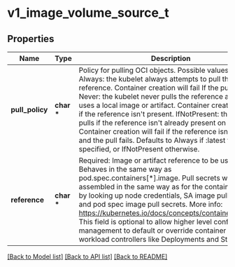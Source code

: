 # v1_image_volume_source_t

## Properties
Name | Type | Description | Notes
------------ | ------------- | ------------- | -------------
**pull_policy** | **char \*** | Policy for pulling OCI objects. Possible values are: Always: the kubelet always attempts to pull the reference. Container creation will fail If the pull fails. Never: the kubelet never pulls the reference and only uses a local image or artifact. Container creation will fail if the reference isn&#39;t present. IfNotPresent: the kubelet pulls if the reference isn&#39;t already present on disk. Container creation will fail if the reference isn&#39;t present and the pull fails. Defaults to Always if :latest tag is specified, or IfNotPresent otherwise. | [optional] 
**reference** | **char \*** | Required: Image or artifact reference to be used. Behaves in the same way as pod.spec.containers[*].image. Pull secrets will be assembled in the same way as for the container image by looking up node credentials, SA image pull secrets, and pod spec image pull secrets. More info: https://kubernetes.io/docs/concepts/containers/images This field is optional to allow higher level config management to default or override container images in workload controllers like Deployments and StatefulSets. | [optional] 

[[Back to Model list]](../README.md#documentation-for-models) [[Back to API list]](../README.md#documentation-for-api-endpoints) [[Back to README]](../README.md)


